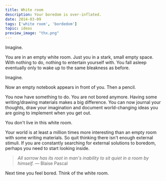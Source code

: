 ```yaml
---
title: White room
description: Your boredom is over-inflated.
date: 2014-03-09
tags: ['white room', 'bordedom']
topic: ideas
preview_image: "thx.png"
---
```


Imagine.

You are in an empty white room. Just you in a stark, small empty space. With nothing to do, nothing to entertain yourself with. You fall asleep eventually only to wake up to the same bleakness as before.

Imagine.

Now an empty notebook appears in front of you. Then a pencil.

You now have something to do. You are not bored anymore. Having some writing/drawing materials makes a big difference. You can now journal your thoughts, draw your imagination and document world-changing ideas you are going to implement when you get out.

<p class="lead">You don't live in this white room.</p>

Your world is at least a million times more interesting than an empty room with some writing materials. So quit thinking there isn't enough external stimuli. If you are constantly searching for external solutions to boredom, perhaps you need to start looking inside.

> _All sorrow has its root in man's inability to sit quiet in a room by himself._ — Blaise Pascal

Next time you feel bored. Think of the white room.
